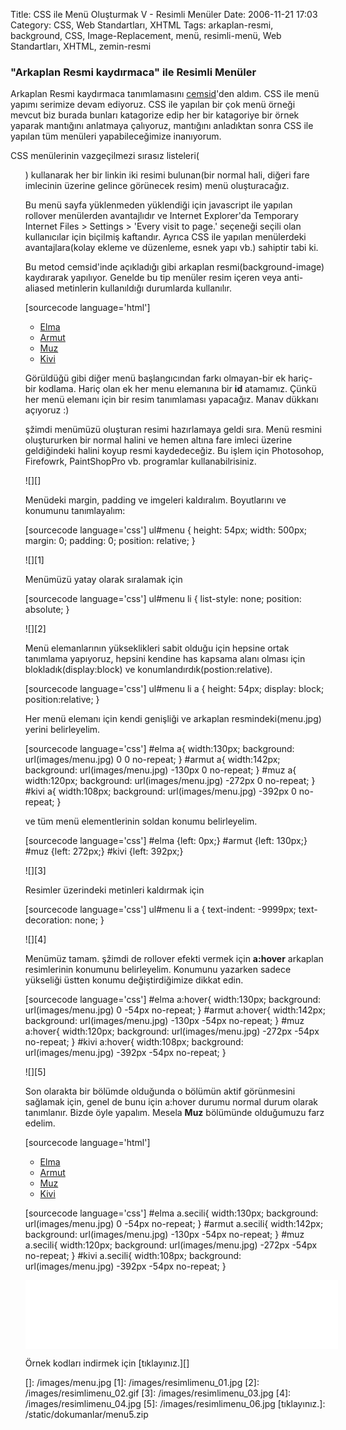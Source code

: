 Title: CSS ile Menü Oluşturmak V - Resimli Menüler
Date: 2006-11-21 17:03
Category: CSS, Web Standartları, XHTML
Tags: arkaplan-resmi, background, CSS, Image-Replacement, menü, resimli-menü, Web Standartları, XHTML, zemin-resmi

### "Arkaplan Resmi kaydırmaca" ile Resimli Menüler

Arkaplan Resmi kaydırmaca tanımlamasını [cemsid][]'den aldım. CSS ile
menü yapımı serimize devam ediyoruz. CSS ile yapılan bir çok menü örneği
mevcut biz burada bunları katagorize edip her bir katagoriye bir örnek
yaparak mantığını anlatmaya çalıyoruz, mantığını anladıktan sonra CSS
ile yapılan tüm menüleri yapabileceğimize inanıyorum. <!--more-->

CSS menülerinin vazgeçilmezi sırasız listeleri(<ul>) kullanarak her
bir linkin iki resimi bulunan(bir normal hali, diğeri fare imlecinin
üzerine gelince görünecek resim) menü oluşturacağız.

Bu menü sayfa yüklenmeden yüklendiği için javascript ile yapılan
rollover menülerden avantajlıdır ve Internet Explorer'da Temporary
Internet Files > Settings > 'Every visit to page.' seçeneği seçili
olan kullanıcılar için biçilmiş kaftandır. Ayrıca CSS ile yapılan
menülerdeki avantajlara(kolay ekleme ve düzenleme, esnek yapı vb.)
sahiptir tabi ki.

Bu metod cemsid'inde açıkladığı gibi arkaplan resmi(background-image)
kaydırarak yapılıyor. Genelde bu tip menüler resim içeren veya
anti-aliased metinlerin kullanıldığı durumlarda kullanılır.

[sourcecode language='html']

-   [Elma][]
-   [Armut][]
-   [Muz][]
-   [Kivi][]



Görüldüğü gibi diğer menü başlangıcından farkı olmayan-bir ek hariç- bir
kodlama. Hariç olan ek her menu elemanına bir **id** atamamız. Çünkü her
menü elemanı için bir resim tanımlaması yapacağız. Manav dükkanı
açıyoruz :)

şžimdi menümüzü oluşturan resimi hazırlamaya geldi sıra. Menü resmini
oluştururken bir normal halini ve hemen altına fare imleci üzerine
geldiğindeki halini koyup resmi kaydedeceğiz. Bu işlem için Photosohop,
Firefowrk, PaintShopPro vb. programlar kullanabilrisiniz.

![][]

Menüdeki margin, padding ve imgeleri kaldıralım. Boyutlarını ve konumunu
tanımlayalım:

[sourcecode language='css'] ul#menu { height: 54px; width: 500px;
margin: 0; padding: 0; position: relative; } 

![][1]

Menümüzü yatay olarak sıralamak için

[sourcecode language='css'] ul#menu li { list-style: none; position:
absolute; } 

![][2]

Menü elemanlarının yükseklikleri sabit olduğu için hepsine ortak
tanımlama yapıyoruz, hepsini kendine has kapsama alanı olması için
blokladık(display:block) ve konumlandırdık(postion:relative).

[sourcecode language='css'] ul#menu li a { height: 54px; display:
block; position:relative; } 

Her menü elemanı için kendi genişliği ve arkaplan resmindeki(menu.jpg)
yerini belirleyelim.

[sourcecode language='css'] #elma a{ width:130px; background:
url(images/menu.jpg) 0 0 no-repeat; } #armut a{ width:142px;
background: url(images/menu.jpg) -130px 0 no-repeat; } #muz a{
width:120px; background: url(images/menu.jpg) -272px 0 no-repeat; }
#kivi a{ width:108px; background: url(images/menu.jpg) -392px 0
no-repeat; } 

ve tüm menü elementlerinin soldan konumu belirleyelim.

[sourcecode language='css'] #elma {left: 0px;} #armut {left: 130px;}
#muz {left: 272px;} #kivi {left: 392px;} 

![][3]

Resimler üzerindeki metinleri kaldırmak için

[sourcecode language='css'] ul#menu li a { text-indent: -9999px;
text-decoration: none; } 

![][4]

Menümüz tamam. şžimdi de rollover efekti vermek için **a:hover**
arkaplan resimlerinin konumunu belirleyelim. Konumunu yazarken sadece
yükseliği üstten konumu değiştirdiğimize dikkat edin.

[sourcecode language='css'] #elma a:hover{ width:130px; background:
url(images/menu.jpg) 0 -54px no-repeat; } #armut a:hover{ width:142px;
background: url(images/menu.jpg) -130px -54px no-repeat; } #muz
a:hover{ width:120px; background: url(images/menu.jpg) -272px -54px
no-repeat; } #kivi a:hover{ width:108px; background:
url(images/menu.jpg) -392px -54px no-repeat; } 

![][5]

Son olarakta bir bölümde olduğunda o bölümün aktif görünmesini sağlamak
için, genel de bunu için a:hover durumu normal durum olarak tanımlanır.
Bizde öyle yapalım. Mesela **Muz** bölümünde olduğumuzu farz edelim.

[sourcecode language='html']

-   [Elma][]
-   [Armut][]
-   [Muz][]
-   [Kivi][]

 [sourcecode language='css'] #elma a.secili{ width:130px;
background: url(images/menu.jpg) 0 -54px no-repeat; } #armut a.secili{
width:142px; background: url(images/menu.jpg) -130px -54px no-repeat; }
#muz a.secili{ width:120px; background: url(images/menu.jpg) -272px
-54px no-repeat; } #kivi a.secili{ width:108px; background:
url(images/menu.jpg) -392px -54px no-repeat; } 
<iframe src="/static/dokumanlar/menu_5.html" width="500" height="110" frameborder="0" scrolling="no"></iframe>

Örnek kodları indirmek için [tıklayınız.][]

</p>

  [cemsid]: http://www.cemshid.com/makale/arkaplan_resmi_kaydirmaca.html
  [Elma]: # "Elma"
  [Armut]: # "Armut"
  [Muz]: # "Muz"
  [Kivi]: # "Kivi"
  []: /images/menu.jpg
  [1]: /images/resimlimenu_01.jpg
  [2]: /images/resimlimenu_02.gif
  [3]: /images/resimlimenu_03.jpg
  [4]: /images/resimlimenu_04.jpg
  [5]: /images/resimlimenu_06.jpg
  [tıklayınız.]: /static/dokumanlar/menu5.zip
